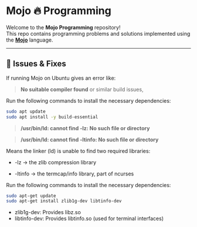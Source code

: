 # Mojo 🔥 Programming

Welcome to the **Mojo Programming** repository!  
This repo contains programming problems and solutions implemented using the **[Mojo](https://www.modular.com/mojo)** language.

---

## 📌 Issues & Fixes

If running Mojo on Ubuntu gives an error like:

> **No suitable compiler found** or similar build issues,

Run the following commands to install the necessary dependencies:

```bash
sudo apt update
sudo apt install -y build-essential
```

> **/usr/bin/ld: cannot find -lz: No such file or directory**

> **/usr/bin/ld: cannot find -ltinfo: No such file or directory**

Means the linker (ld) is unable to find two required libraries:

* -lz → the zlib compression library

* -ltinfo → the termcap/info library, part of ncurses

Run the following commands to install the necessary dependencies:

```bash
sudo apt-get update
sudo apt-get install zlib1g-dev libtinfo-dev
```
* zlib1g-dev: Provides libz.so
* libtinfo-dev: Provides libtinfo.so (used for terminal interfaces)


